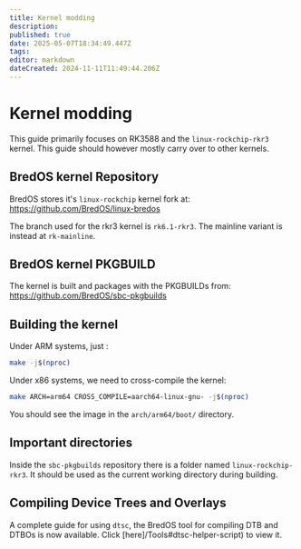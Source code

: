 ```yaml
---
title: Kernel modding
description:
published: true
date: 2025-05-07T18:34:49.447Z
tags:
editor: markdown
dateCreated: 2024-11-11T11:49:44.206Z
---
```


# Kernel modding

This guide primarily focuses on RK3588 and the `linux-rockchip-rkr3` kernel.
This guide should however mostly carry over to other kernels.

## BredOS kernel Repository

BredOS stores it's `linux-rockchip` kernel fork at:
https://github.com/BredOS/linux-bredos

The branch used for the rkr3 kernel is `rk6.1-rkr3`.
The mainline variant is instead at `rk-mainline`.

## BredOS kernel PKGBUILD

The kernel is built and packages with the PKGBUILDs from:
https://github.com/BredOS/sbc-pkgbuilds

## Building the kernel

Under ARM systems, just :

```bash
make -j$(nproc)
```

Under x86 systems, we need to cross-compile the kernel:

```bash
make ARCH=arm64 CROSS_COMPILE=aarch64-linux-gnu- -j$(nproc)
```

You should see the image in the `arch/arm64/boot/` directory.

## Important directories

Inside the `sbc-pkgbuilds` repository there is a folder named `linux-rockchip-rkr3`.
It should be used as the current working directory during building.

## Compiling Device Trees and Overlays

A complete guide for using `dtsc`, the BredOS tool for compiling DTB and DTBOs is now available.
Click [here]/Tools#dtsc-helper-script) to view it.